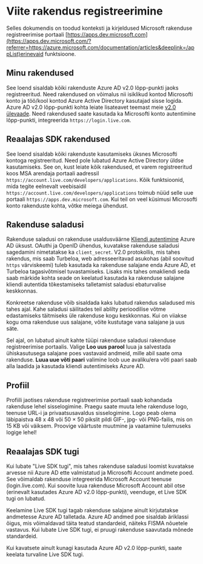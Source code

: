 <properties
    pageTitle="Rakenduse registreerimine portaali spikriteemad | Microsoft Azure'i"
    description="Kirjeldus Microsofti rakenduse registreerimise portaalis erinevaid funktsioone."
    services="active-directory"
    documentationCenter=""
    authors="dstrockis"
    manager="mbaldwin"
    editor=""/>

<tags
    ms.service="active-directory"
    ms.workload="identity"
    ms.tgt_pltfrm="na"
    ms.devlang="na"
    ms.topic="article"
    ms.date="09/16/2016"
    ms.author="dastrock"/>

# <a name="app-registration-reference"></a>Viite rakendus registreerimine
Selles dokumendis on toodud konteksti ja kirjeldused Microsoft rakenduse registreerimise portaali [https://apps.dev.microsoft.com](https://apps.dev.microsoft.com/?referrer=https://azure.microsoft.com/documentation/articles&deeplink=/appList)erinevaid funktsioone.

## <a name="my-applications"></a>Minu rakendused
See loend sisaldab kõiki rakenduste Azure AD v2.0 lõpp-punkti jaoks registreeritud.  Need rakendused on võimalus nii isiklikud kontod Microsofti konto ja töö/kool kontod Azure Active Directory kasutajad sisse logida.  Azure AD v2.0 lõpp-punkti kohta leiate lisateavet teemast meie [v2.0 ülevaade](active-directory-appmodel-v2-overview.md).  Need rakendused saate kasutada ka Microsofti konto autentimine lõpp-punkti, integreerida `https://login.live.com`.

## <a name="live-sdk-applications"></a>Reaalajas SDK rakendused
See loend sisaldab kõiki rakenduste kasutamiseks üksnes Microsofti kontoga registreeritud.  Need pole lubatud Azure Active Directory üldse kasutamiseks.  See on, kust leiate kõik rakendused, et varem registreeritud koos MSA arendaja portaali aadressil `https://account.live.com/developers/applications`.  Kõik funktsioonid, mida tegite eelnevalt veebisaidil `https://account.live.com/developers/applications` toimub nüüd selle uue portaali `https://apps.dev.microsoft.com`.  Kui teil on veel küsimusi Microsofti konto rakenduste kohta, võtke meiega ühendust.

## <a name="application-secrets"></a>Rakenduse saladusi
Rakenduse saladusi on rakenduse usaldusväärne [Kliendi autentimine](http://tools.ietf.org/html/rfc6749#section-2.3) Azure AD üksust.  OAuthi ja OpenID ühendus, kuvatakse rakenduse saladusi sagedamini nimetatakse ka `client_secret`.  V2.0 protokollis, mis tahes rakendus, mis saab Turbeloa, web adresseeritavad asukohas (abil soovitud `https` värviskeemi) tuleb kasutada ka rakenduse salajane enda Azure AD, et Turbeloa tagasivõtmisel tuvastamiseks.  Lisaks mis tahes omakliendi seda saab märkide kohta seade on keelatud kasutada ka rakenduse salajane kliendi autentida tõkestamiseks talletamist saladusi ebaturvalise keskkonnas.

Konkreetse rakenduse võib sisaldada kaks lubatud rakendus saladused mis tahes ajal.  Kahe saladusi säilitades teil ablilty perioodilise võtme edastamiseks täitmiseks üle rakenduse kogu keskkonnas.  Kui on viiakse kogu oma rakenduse uus salajane, võite kustutage vana salajane ja uus säte.

Sel ajal, on lubatud ainult kahte tüüpi rakenduse saladusi rakenduse registreerimise portaalis.  Valige **Loo uus parool** luua ja salvestada ühiskasutusega salajane poes vastavaid andmeid, mille abil saate oma rakenduse.  **Luua uue võti paari** valimine loob uue avaliku/era võti paari saab alla laadida ja kasutada kliendi autentimiseks Azure AD.

## <a name="profile"></a>Profiil
Profiili jaotises rakenduse registreerimise portaali saab kohandada rakenduse lehel sisselogimine.  Praegu saate muuta lehe rakenduse logo, teenuse URL-i ja privaatsusavaldus sisselogimine.  Logo peab olema läbipaistva 48 x 48 või 50 × 50 pikslit pildi GIF-, jpg- või PNG-failis, mis on 15 KB või väiksem.  Proovige väärtuste muutmine ja vaatamine tulemuseks logige lehel!

## <a name="live-sdk-support"></a>Reaalajas SDK tugi
Kui lubate "Live SDK tugi", mis tahes rakenduse saladusi loomist kuvatakse arvesse nii Azure AD ette valmistatud ja Microsofti Account andmete poed.  See võimaldab rakenduse integreerida Microsoft Account teenuse (login.live.com).  Kui soovite luua rakenduse Microsoft Account abil otse (erinevalt kasutades Azure AD v2.0 lõpp-punkti), veenduge, et Live SDK tugi on lubatud.

Keelamine Live SDK tugi tagab rakenduse salajane ainult kirjutatakse andmetesse Azure AD talletada.  Azure AD andmed poe sisaldab äriklassi õigus, mis võimaldavad täita teatud standardeid, näiteks FISMA nõuetele vastavus.  Kui lubate Live SDK tugi, ei pruugi rakenduse saavutada mõnede standardeid.

Kui kavatsete ainult kunagi kasutada Azure AD v2.0 lõpp-punkti, saate keelata turvaline Live SDK tugi.


